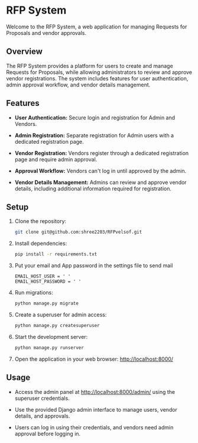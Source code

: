 # RFP System

Welcome to the RFP System, a web application for managing Requests for Proposals and vendor approvals.

## Overview

The RFP System provides a platform for users to create and manage Requests for Proposals, while allowing administrators to review and approve vendor registrations. The system includes features for user authentication, admin approval workflow, and vendor details management.

## Features

- **User Authentication:** Secure login and registration for Admin and Vendors.

- **Admin Registration:** Separate registration for Admin users with a dedicated registration page.

- **Vendor Registration:** Vendors register through a dedicated registration page and require admin approval.

- **Approval Workflow:** Vendors can't log in until approved by the admin.

- **Vendor Details Management:** Admins can review and approve vendor details, including additional information required for registration.

## Setup

1. Clone the repository:

    ```bash
    git clone git@github.com:shree2203/RFPvelsof.git
    ```

2. Install dependencies:

    ```bash
    pip install -r requirements.txt
    ```
3. Put your email and App password in the settings file to send mail
   
       EMAIL_HOST_USER = ' '
       EMAIL_HOST_PASSWORD = ' '

3. Run migrations:

    ```bash
    python manage.py migrate
    ```

4. Create a superuser for admin access:

    ```bash
    python manage.py createsuperuser
    ```

5. Start the development server:

    ```bash
    python manage.py runserver
    ```

6. Open the application in your web browser: [http://localhost:8000/](http://localhost:8000/)

## Usage

- Access the admin panel at [http://localhost:8000/admin/](http://localhost:8000/admin/) using the superuser credentials.

- Use the provided Django admin interface to manage users, vendor details, and approvals.

- Users can log in using their credentials, and vendors need admin approval before logging in.

